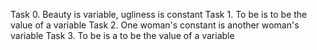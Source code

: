 Task 0. Beauty is variable, ugliness is constant
Task 1. To be is to be the value of a variable
Task 2. One woman's constant is another woman's variable
Task 3. To be is a to be the value of a variable

